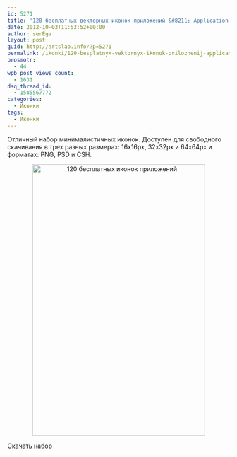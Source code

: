 ```yaml
---
id: 5271
title: '120 бесплатных векторных иконок приложений &#8211; Application Icon Set'
date: 2012-10-03T11:53:52+00:00
author: serEga
layout: post
guid: http://artslab.info/?p=5271
permalink: /ikonki/120-besplatnyx-vektornyx-ikonok-prilozhenij-application-icon-set/
prosmotr:
  - 44
wpb_post_views_count:
  - 1631
dsq_thread_id:
  - 1585567772
categories:
  - Иконки
tags:
  - Иконки
---
```

Отличный набор минималистичных иконок. Доступен для свободного скачивания в трех разных размерах: 16x16px, 32x32px и 64x64px и форматах: PNG, PSD и CSH.

<center>
  <img src="http://googledrive.com/host/0B9lHVSSSdxdxd0hjdUdmRzY3Tjg/besplatnii_ikonki_prilozhenii.jpg" alt="120 бесплатных иконок приложений" title="besplatnii_ikonki_prilozhenii" width="391" height="614" class="aligncenter size-full wp-image-5282" srcset="http://googledrive.com/host/0B9lHVSSSdxdxd0hjdUdmRzY3Tjg/besplatnii_ikonki_prilozhenii.jpg 391w, http://googledrive.com/host/0B9lHVSSSdxdxd0hjdUdmRzY3Tjg/besplatnii_ikonki_prilozhenii-191x300.jpg 191w" sizes="(max-width: 391px) 100vw, 391px" />
</center>

[Скачать набор](http://tympanus.net/codrops/2012/10/02/freebie-application-icon-set-png-psd-csh/)